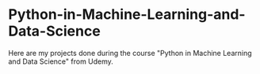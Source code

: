 # Python-in-Machine-Learning-and-Data-Science
Here are my projects done during the course "Python in Machine Learning and Data Science" from Udemy.
